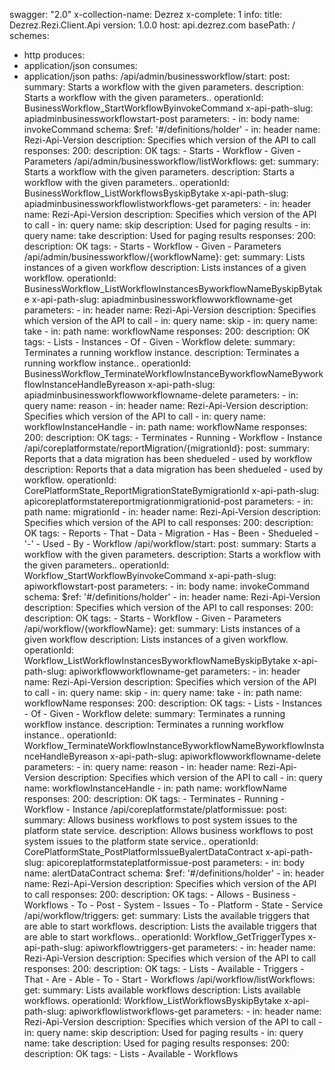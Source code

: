 swagger: "2.0"
x-collection-name: Dezrez
x-complete: 1
info:
  title: Dezrez.Rezi.Client.Api
  version: 1.0.0
host: api.dezrez.com
basePath: /
schemes:
- http
produces:
- application/json
consumes:
- application/json
paths:
  /api/admin/businessworkflow/start:
    post:
      summary: Starts a workflow with the given parameters.
      description: Starts a workflow with the given parameters..
      operationId: BusinessWorkflow_StartWorkflowByinvokeCommand
      x-api-path-slug: apiadminbusinessworkflowstart-post
      parameters:
      - in: body
        name: invokeCommand
        schema:
          $ref: '#/definitions/holder'
      - in: header
        name: Rezi-Api-Version
        description: Specifies which version of the API to call
      responses:
        200:
          description: OK
      tags:
      - Starts
      - Workflow
      - Given
      - Parameters
  /api/admin/businessworkflow/listWorkflows:
    get:
      summary: Starts a workflow with the given parameters.
      description: Starts a workflow with the given parameters..
      operationId: BusinessWorkflow_ListWorkflowsByskipBytake
      x-api-path-slug: apiadminbusinessworkflowlistworkflows-get
      parameters:
      - in: header
        name: Rezi-Api-Version
        description: Specifies which version of the API to call
      - in: query
        name: skip
        description: Used for paging results
      - in: query
        name: take
        description: Used for paging results
      responses:
        200:
          description: OK
      tags:
      - Starts
      - Workflow
      - Given
      - Parameters
  /api/admin/businessworkflow/{workflowName}:
    get:
      summary: Lists instances of a given workflow
      description: Lists instances of a given workflow.
      operationId: BusinessWorkflow_ListWorkflowInstancesByworkflowNameByskipBytake
      x-api-path-slug: apiadminbusinessworkflowworkflowname-get
      parameters:
      - in: header
        name: Rezi-Api-Version
        description: Specifies which version of the API to call
      - in: query
        name: skip
      - in: query
        name: take
      - in: path
        name: workflowName
      responses:
        200:
          description: OK
      tags:
      - Lists
      - Instances
      - Of
      - Given
      - Workflow
    delete:
      summary: Terminates a running workflow instance.
      description: Terminates a running workflow instance..
      operationId: BusinessWorkflow_TerminateWorkflowInstanceByworkflowNameByworkflowInstanceHandleByreason
      x-api-path-slug: apiadminbusinessworkflowworkflowname-delete
      parameters:
      - in: query
        name: reason
      - in: header
        name: Rezi-Api-Version
        description: Specifies which version of the API to call
      - in: query
        name: workflowInstanceHandle
      - in: path
        name: workflowName
      responses:
        200:
          description: OK
      tags:
      - Terminates
      - Running
      - Workflow
      - Instance
  /api/coreplatformstate/reportMigration/{migrationId}:
    post:
      summary: Reports that a data migration has been shedueled - used by workflow
      description: Reports that a data migration has been shedueled - used by workflow.
      operationId: CorePlatformState_ReportMigrationStateBymigrationId
      x-api-path-slug: apicoreplatformstatereportmigrationmigrationid-post
      parameters:
      - in: path
        name: migrationId
      - in: header
        name: Rezi-Api-Version
        description: Specifies which version of the API to call
      responses:
        200:
          description: OK
      tags:
      - Reports
      - That
      - Data
      - Migration
      - Has
      - Been
      - Shedueled
      - '-'
      - Used
      - By
      - Workflow
  /api/workflow/start:
    post:
      summary: Starts a workflow with the given parameters.
      description: Starts a workflow with the given parameters..
      operationId: Workflow_StartWorkflowByinvokeCommand
      x-api-path-slug: apiworkflowstart-post
      parameters:
      - in: body
        name: invokeCommand
        schema:
          $ref: '#/definitions/holder'
      - in: header
        name: Rezi-Api-Version
        description: Specifies which version of the API to call
      responses:
        200:
          description: OK
      tags:
      - Starts
      - Workflow
      - Given
      - Parameters
  /api/workflow/{workflowName}:
    get:
      summary: Lists instances of a given workflow
      description: Lists instances of a given workflow.
      operationId: Workflow_ListWorkflowInstancesByworkflowNameByskipBytake
      x-api-path-slug: apiworkflowworkflowname-get
      parameters:
      - in: header
        name: Rezi-Api-Version
        description: Specifies which version of the API to call
      - in: query
        name: skip
      - in: query
        name: take
      - in: path
        name: workflowName
      responses:
        200:
          description: OK
      tags:
      - Lists
      - Instances
      - Of
      - Given
      - Workflow
    delete:
      summary: Terminates a running workflow instance.
      description: Terminates a running workflow instance..
      operationId: Workflow_TerminateWorkflowInstanceByworkflowNameByworkflowInstanceHandleByreason
      x-api-path-slug: apiworkflowworkflowname-delete
      parameters:
      - in: query
        name: reason
      - in: header
        name: Rezi-Api-Version
        description: Specifies which version of the API to call
      - in: query
        name: workflowInstanceHandle
      - in: path
        name: workflowName
      responses:
        200:
          description: OK
      tags:
      - Terminates
      - Running
      - Workflow
      - Instance
  /api/coreplatformstate/platformissue:
    post:
      summary: Allows business workflows to post system issues to the platform state
        service.
      description: Allows business workflows to post system issues to the platform
        state service..
      operationId: CorePlatformState_PostPlatformIssueByalertDataContract
      x-api-path-slug: apicoreplatformstateplatformissue-post
      parameters:
      - in: body
        name: alertDataContract
        schema:
          $ref: '#/definitions/holder'
      - in: header
        name: Rezi-Api-Version
        description: Specifies which version of the API to call
      responses:
        200:
          description: OK
      tags:
      - Allows
      - Business
      - Workflows
      - To
      - Post
      - System
      - Issues
      - To
      - Platform
      - State
      - Service
  /api/workflow/triggers:
    get:
      summary: Lists the available triggers that are able to start workflows.
      description: Lists the available triggers that are able to start workflows..
      operationId: Workflow_GetTriggerTypes
      x-api-path-slug: apiworkflowtriggers-get
      parameters:
      - in: header
        name: Rezi-Api-Version
        description: Specifies which version of the API to call
      responses:
        200:
          description: OK
      tags:
      - Lists
      - Available
      - Triggers
      - That
      - Are
      - Able
      - To
      - Start
      - Workflows
  /api/workflow/listWorkflows:
    get:
      summary: Lists available workflows
      description: Lists available workflows.
      operationId: Workflow_ListWorkflowsByskipBytake
      x-api-path-slug: apiworkflowlistworkflows-get
      parameters:
      - in: header
        name: Rezi-Api-Version
        description: Specifies which version of the API to call
      - in: query
        name: skip
        description: Used for paging results
      - in: query
        name: take
        description: Used for paging results
      responses:
        200:
          description: OK
      tags:
      - Lists
      - Available
      - Workflows